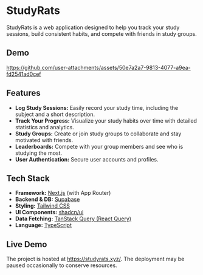 # StudyRats

StudyRats is a web application designed to help you track your study sessions, build consistent habits, and compete with friends in study groups.

## Demo

https://github.com/user-attachments/assets/50e7a2a7-9813-4077-a9ea-fd2541ad0cef

## Features

- **Log Study Sessions:** Easily record your study time, including the subject and a short description.
- **Track Your Progress:** Visualize your study habits over time with detailed statistics and analytics.
- **Study Groups:** Create or join study groups to collaborate and stay motivated with friends.
- **Leaderboards:** Compete with your group members and see who is studying the most.
- **User Authentication:** Secure user accounts and profiles.

## Tech Stack


- **Framework:** [Next.js](https://nextjs.org/) (with App Router)
- **Backend & DB:** [Supabase](https://supabase.io/)
- **Styling:** [Tailwind CSS](https://tailwindcss.com/)
- **UI Components:** [shadcn/ui](https://ui.shadcn.com/)
- **Data Fetching:** [TanStack Query (React Query)](https://tanstack.com/query/latest)
- **Language:** [TypeScript](https://www.typescriptlang.org/)

## Live Demo

The project is hosted at <https://studyrats.xyz/>. The deployment may be paused occasionally to conserve resources.

